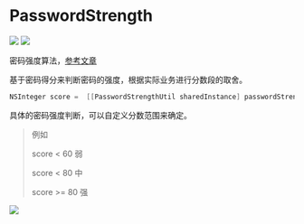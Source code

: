 # PasswordStrength

![](https://img.shields.io/badge/language-Objective--C-green) ![](https://img.shields.io/badge/support-iOS9%2B-red)  

密码强度算法，[参考文章](https://blog.csdn.net/u010156024/article/details/45673581)

基于密码得分来判断密码的强度，根据实际业务进行分数段的取舍。

```objective-c
NSInteger score =  [[PasswordStrengthUtil sharedInstance] passwordStrengthWith:currentText];
```

具体的密码强度判断，可以自定义分数范围来确定。

> 例如
>
> score  < 60 弱
>
> score  < 80 中
>
> score  >= 80 强

![](./img/example.gif)

